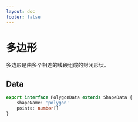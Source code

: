 ```yaml
---
layout: doc
footer: false
---
```


# 多边形

多边形是由多个相连的线段组成的封闭形状。

## Data

```ts
export interface PolygonData extends ShapeData {
	shapeName: 'polygon'
	points: number[]
}
```
